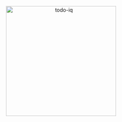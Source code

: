 <div align="center">

<img width="300" alt="todo-iq" src="https://github.com/user-attachments/assets/b8e7da75-38e8-4a3e-9375-7e3094e15231" />

</div>
